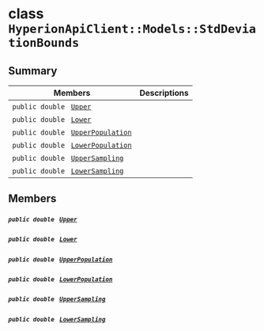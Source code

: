 # class `HyperionApiClient::Models::StdDeviationBounds` 

## Summary

 Members                                | Descriptions                                
----------------------------------------|---------------------------------------------
`public double ` [`Upper`](#class_hyperion_api_client_1_1_models_1_1_std_deviation_bounds_1a1462e52f37e3dfdbba8f65f3a9514536) | 
`public double ` [`Lower`](#class_hyperion_api_client_1_1_models_1_1_std_deviation_bounds_1aa869a1e715cc6757346e4d487375b83f) | 
`public double ` [`UpperPopulation`](#class_hyperion_api_client_1_1_models_1_1_std_deviation_bounds_1a43a043c3d7854f6acac52045a8655eed) | 
`public double ` [`LowerPopulation`](#class_hyperion_api_client_1_1_models_1_1_std_deviation_bounds_1a1851ac408c5eac026fb72a06df3f07e3) | 
`public double ` [`UpperSampling`](#class_hyperion_api_client_1_1_models_1_1_std_deviation_bounds_1aacea33dbc1493fd724ab189e3b4a9110) | 
`public double ` [`LowerSampling`](#class_hyperion_api_client_1_1_models_1_1_std_deviation_bounds_1ae62a87cccbb42f066e8c8b6551a101d4) | 

## Members

##### `public double ` [`Upper`](#class_hyperion_api_client_1_1_models_1_1_std_deviation_bounds_1a1462e52f37e3dfdbba8f65f3a9514536) 

##### `public double ` [`Lower`](#class_hyperion_api_client_1_1_models_1_1_std_deviation_bounds_1aa869a1e715cc6757346e4d487375b83f) 

##### `public double ` [`UpperPopulation`](#class_hyperion_api_client_1_1_models_1_1_std_deviation_bounds_1a43a043c3d7854f6acac52045a8655eed) 

##### `public double ` [`LowerPopulation`](#class_hyperion_api_client_1_1_models_1_1_std_deviation_bounds_1a1851ac408c5eac026fb72a06df3f07e3) 

##### `public double ` [`UpperSampling`](#class_hyperion_api_client_1_1_models_1_1_std_deviation_bounds_1aacea33dbc1493fd724ab189e3b4a9110) 

##### `public double ` [`LowerSampling`](#class_hyperion_api_client_1_1_models_1_1_std_deviation_bounds_1ae62a87cccbb42f066e8c8b6551a101d4) 

